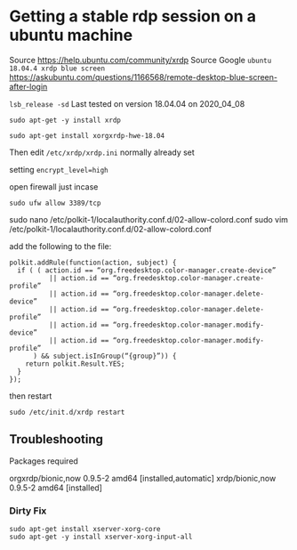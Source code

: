 # Getting a stable rdp session on a ubuntu machine

Source <https://help.ubuntu.com/community/xrdp>
Source Google `ubuntu 18.04.4 xrdp blue screen` <https://askubuntu.com/questions/1166568/remote-desktop-blue-screen-after-login>

`lsb_release -sd` Last tested on version 18.04.04 on 2020_04_08 

```
sudo apt-get -y install xrdp
```

`sudo apt-get install xorgxrdp-hwe-18.04`

Then edit `/etc/xrdp/xrdp.ini` normally already set

setting `encrypt_level=high`

open firewall just incase

`sudo ufw allow 3389/tcp`

sudo nano /etc/polkit-1/localauthority.conf.d/02-allow-colord.conf
sudo vim /etc/polkit-1/localauthority.conf.d/02-allow-colord.conf

add the following to the file:

```
polkit.addRule(function(action, subject) {
  if ( ( action.id == “org.freedesktop.color-manager.create-device”
          || action.id == “org.freedesktop.color-manager.create-profile”
          || action.id == “org.freedesktop.color-manager.delete-device”
          || action.id == “org.freedesktop.color-manager.delete-profile”
          || action.id == “org.freedesktop.color-manager.modify-device”
          || action.id == “org.freedesktop.color-manager.modify-profile”
      ) && subject.isInGroup(“{group}”)) {
    return polkit.Result.YES;
  }
});
```

then restart

`sudo /etc/init.d/xrdp restart`

## Troubleshooting

Packages required


orgxrdp/bionic,now 0.9.5-2 amd64 [installed,automatic]
xrdp/bionic,now 0.9.5-2 amd64 [installed]

### Dirty Fix

```
sudo apt-get install xserver-xorg-core
sudo apt-get -y install xserver-xorg-input-all
```


